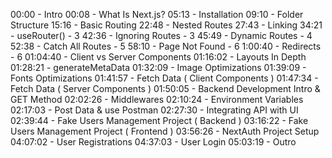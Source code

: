00:00 - Intro
00:08 - What Is Next.js?
05:13 - Installation
09:10 - Folder Structure
15:16 - Basic Routing
22:48 - Nested Routes
27:43 - Linking
34:21 - useRouter() - 3
42:36 - Ignoring Routes - 3
45:49 - Dynamic Routes - 4
52:38 - Catch All Routes - 5
58:10 - Page Not Found - 6
1:00:40 - Redirects - 6
01:04:40 - Client vs Server Components
01:16:02 - Layouts In Depth
01:28:21 - generateMetaData
01:32:09 - Image Optimizations
01:39:09 - Fonts Optimizations
01:41:57 - Fetch Data ( Client Components )
01:47:34 - Fetch Data ( Server Components )
01:50:05 - Backend Development Intro & GET Method
02:02:26 - Middlewares
02:10:24 -  Environment Variables
02:17:03 - Post Data & use Postman
02:27:30 - Integrating API with UI
02:39:44 - Fake Users Management Project ( Backend )
03:16:22 - Fake Users Management Project ( Frontend )
03:56:26 - NextAuth Project Setup
04:07:02 - User Registrations
04:37:03 - User Login
05:03:19 - Outro
